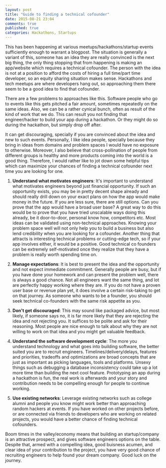 ```yaml
---
layout: post
title: "Guide to finding a technical cofounder"
date: 2015-08-21 23:04
comments: true
published: true
categories: Hackathons, Startups
---
```


This has been happening at various meetups/hackathons/startup events sufficiently enough to warrant a blogpost. The situation is generally a variant of this, someone has an idea they are really convinced is the next big thing, the only thing stopping that from happening is making an app/website which requires a technical cofounder. The person with the idea is not at a position to afford the costs of hiring a full time/part time developer, so an equity sharing situation makes sense. Hackathons and tech meetups are where developers hang out, so approaching them there seem to be a good idea to find that cofounder.

There are a few problems to approaches like this. Software people who go to events like this gets pitched a fair amount, sometimes repeatedly on the same ideas. Also, we can be a rather cynical bunch, often as result of the kind of work that we do. This can result you not finding that engineer/hacker to build your app during a hackathon. Or they might do so during the hackathon, but simply drop off after.

It can get discouraging, specially if you are convinced about the idea and new to such events. Personally, I like idea people, specially because they bring in ideas from domains and problem spaces I would have no exposure to otherwise. Moreover, I also believe that cross-pollination of people from different groups is healthy and more products coming into the world is a good thing. Therefore, I would rather like to jot down some helpful tips which can maximize your chances of finding a technical cofounder next time you are looking for one. 

1. **Understand what motivates engineers**: It's important to understand what motivates engineers beyond just financial opportunity. If such an opportunity exists, you may be in pretty decent shape already and should really drill down on your exact plans on how the app would make money in the future. If you are less sure, there are still options. Can you prove that the app would have a broad user base? A great way to do this would be to prove that you have tried unscalable ways doing this already, be it door-to-door, personal know how, competitors etc. Most ideas can be validated using non-technical approaches. Knowing your problem space well will not only help you to build a business but also lend credibility when you are looking for a cofounder. Another thing that attracts is interesting technical problems or cutting-edge tech, so if your app involves either, it would be a positive. Good technical co founders can be extremely self-motivated once they realize that they have a problem is really worth spending time on.

2. **Manage expectations**: It is best to present the idea and the opportunity and not expect immediate commitment. Generally people are busy, but if you have done your homework and can present the problem well, there is always a good chance. Not all engineers want the same thing, and lot are perfectly happy working where they are. If you do not have a proven user base or revenue plan yet, it does involve a certain risk-taking to get on that journey. As someone who wants to be a founder, you should seek technical co-founders with the same risk appetite as you. 

3. **Don't get discouraged**: This may sound like packaged advice, but most likely, if someone says no, it is far more likely that they are rejecting the idea and not rejecting you. It suffices to be polite and ask for their reasoning. Most people are nice enough to talk about why they are not willing to work on that idea and you might get valuable feedback.

4. **Understand the software development cycle**: The more you understand technology and what goes into building software, the better suited you are to recruit engineers. Timelines/delivery/delays, features and priorities, tradeoffs and optimizations are broad concepts that are just as important as picking languages, tools and platforms. Unsexy things such as debugging a database inconsistency could take up a lot more time than building the next cool feature. Prototyping an app during a hackathon is fun, the real work is afterwards and your story and contribution needs to be compelling enough for people to continue working.

5. **Use existing networks**: Leverage existing networks such as college alumni and people you know might work better than approaching random hackers at events. If you have worked on other projects before, or are connected via friends to developers who are working on related projects, you would have a better chance of finding technical cofounders.

Boom times in the valley/economy means that building an startup/company is an attractive prospect, and gives software engineers options on the table. Despite that, armed with a compelling idea, good buisness acumen, and clear idea of your contribution to the project, you have very good chance of recruiting engineers to help found your dream company. Good luck on the journey.